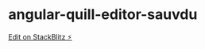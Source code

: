 # angular-quill-editor-sauvdu

[Edit on StackBlitz ⚡️](https://stackblitz.com/edit/angular-quill-editor-sauvdu)